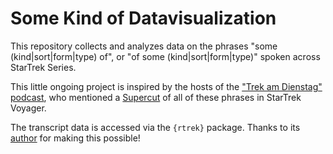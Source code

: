 # Some Kind of Datavisualization
This repository collects and analyzes data on the phrases "some (kind|sort|form|type) of", or "of some (kind|sort|form|type)" spoken across StarTrek Series.

This little ongoing project is inspired by the hosts of the ["Trek am Dienstag" podcast](https://trekamdienstag.de), who mentioned a [Supercut](https://youtu.be/JwZiezIxCVU) of all of these phrases in StarTrek Voyager.

The transcript data is accessed via the `{rtrek}` package. Thanks to its [author](https://github.com/leonawicz) for making this possible!